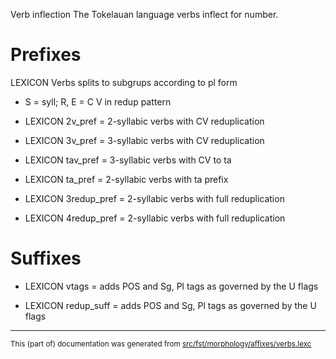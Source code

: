 Verb inflection
The Tokelauan language verbs inflect for number.

# Prefixes

LEXICON Verbs  splits to subgrups according to pl form

* S = syll; R, E = C V in redup pattern

* LEXICON 2v_pref  = 2-syllabic verbs with CV reduplication

* LEXICON 3v_pref  = 3-syllabic verbs with CV reduplication

* LEXICON tav_pref  = 3-syllabic verbs with CV to ta

* LEXICON ta_pref  = 2-syllabic verbs with ta prefix

* LEXICON 3redup_pref  = 2-syllabic verbs with full reduplication

* LEXICON 4redup_pref  = 2-syllabic verbs with full reduplication

# Suffixes

* LEXICON vtags  = adds POS and Sg, Pl tags as governed by the U flags

* LEXICON redup_suff  = adds POS and Sg, Pl tags as governed by the U flags

* * *

<small>This (part of) documentation was generated from [src/fst/morphology/affixes/verbs.lexc](https://github.com/giellalt/lang-tkl/blob/main/src/fst/morphology/affixes/verbs.lexc)</small>
